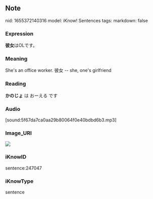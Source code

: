 ## Note
nid: 1655372140316
model: iKnow! Sentences
tags: 
markdown: false

### Expression
<b>彼女</b>はOLです。

### Meaning
She's an office worker.
彼女 -- she, one's girlfriend

### Reading
<b>かのじょ</b> は おーえる です

### Audio
[sound:5f67da7ca0aa29b80064f0e40bdbd6b3.mp3]

### Image_URI
<img src="c5521afe5fc2358412061aa74879a4fa.jpg">

### iKnowID
sentence:247047

### iKnowType
sentence
